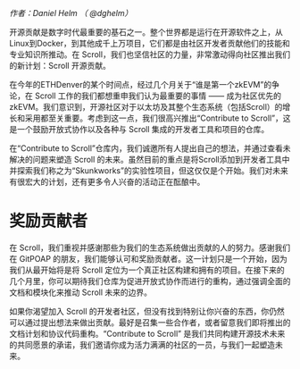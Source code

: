 *作者：Daniel Helm （ @dghelm）*

开源贡献是数字时代最重要的基石之一。整个世界都是运行在开源软件之上，从Linux到Docker，到其他成千上万项目，它们都是由社区开发者贡献他们的技能和专业知识所推动。在 Scroll，我们也坚信社区的力量，非常激动得向社区推出我们的新计划：Scroll 开源贡献。

在今年的ETHDenver的某个时间点，经过几个月关于“谁是第一个zkEVM”的争论，在 Scroll 工作的我们都想重申我们认为最重要的事情 —— 成为社区优先的zkEVM。我们意识到，开源社区对于以太坊及其整个生态系统（包括Scroll）的增长和采用都至关重要。考虑到这一点，我们很高兴推出“Contribute to Scroll”，这是一个鼓励开放式协作以及各种与 Scroll 集成的开发者工具和项目的仓库。

在“Contribute to Scroll”仓库内，我们诚邀所有人提出自己的想法，并通过查看未解决的问题来塑造 Scroll 的未来。虽然目前的重点是将Scroll添加到开发者工具中并探索我们称之为“Skunkworks”的实验性项目，但这仅仅是个开始。我们对未来有很宏大的计划，还有更多令人兴奋的活动正在酝酿中。

# 奖励贡献者
在 Scroll，我们重视并感谢那些为我们的生态系统做出贡献的人的努力。感谢我们在 GitPOAP 的朋友，我们能够认可和奖励贡献者。这一计划只是一个开始，因为我们从最开始将是将 Scroll 定位为一个真正社区构建和拥有的项目。在接下来的几个月里，你可以期待我们仓库为促进开放式协作而进行的重构，通过强调全面的文档和模块化来推动 Scroll 未来的边界。

如果你渴望加入 Scroll 的开发者社区，但没有找到特别让你兴奋的东西，你仍然可以通过提出想法来做出贡献。最好是召集一些合作者，或者留意我们即将推出的文档计划和协议代码重构。“Contribute to Scroll” 是我们共同构建开源技术未来的共同愿景的承诺，我们邀请你成为活力满满的社区的一员，与我们一起塑造未来。